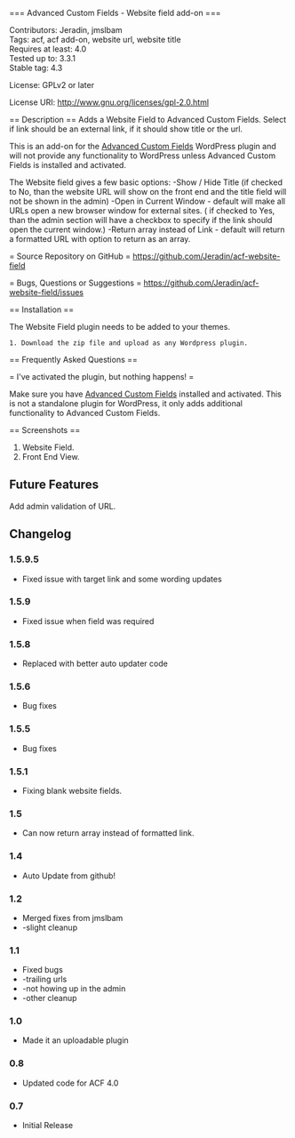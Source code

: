 === Advanced Custom Fields - Website field add-on ===

Contributors: Jeradin, jmslbam  
Tags: acf, acf add-on, website url, website title  
Requires at least: 4.0   
Tested up to: 3.3.1  
Stable tag: 4.3

License: GPLv2 or later 

License URI: http://www.gnu.org/licenses/gpl-2.0.html 


== Description ==
Adds a Website Field to Advanced Custom Fields. Select if link should be an external link, if it should show title or the url.

This is an add-on for the [Advanced Custom Fields](http://wordpress.org/extend/plugins/advanced-custom-fields/)
WordPress plugin and will not provide any functionality to WordPress unless Advanced Custom Fields is installed
and activated.

The Website field gives a few basic options:
-Show / Hide Title (if checked to No, than the website URL will show on the front end and the title field will not be shown in the admin)
-Open in Current Window - default will make all URLs open a new browser window for external sites. ( if checked to Yes, than the admin section will have a checkbox to specify if the link should open the current window.)
-Return array instead of Link - default will return a formatted URL with option to return as an array.

= Source Repository on GitHub =
https://github.com/Jeradin/acf-website-field

= Bugs, Questions or Suggestions =
https://github.com/Jeradin/acf-website-field/issues


== Installation ==

The Website Field plugin needs to be added to your themes.

	1. Download the zip file and upload as any Wordpress plugin.
	
== Frequently Asked Questions ==

= I've activated the plugin, but nothing happens! =

Make sure you have [Advanced Custom Fields](http://wordpress.org/extend/plugins/advanced-custom-fields/) installed and
activated. This is not a standalone plugin for WordPress, it only adds additional functionality to Advanced Custom Fields.

== Screenshots ==

1. Website Field.
2. Front End View.


## Future Features ##

Add admin validation of URL.


## Changelog ##
### 1.5.9.5 ###
* Fixed issue with target link and some wording updates

### 1.5.9 ###
* Fixed issue when field was required

### 1.5.8 ###
* Replaced with better auto updater code

### 1.5.6 ###
* Bug fixes

### 1.5.5 ###
* Bug fixes

### 1.5.1 ###
* Fixing blank website fields.

### 1.5 ###
* Can now return array instead of formatted link.

### 1.4 ###
* Auto Update from github!

### 1.2 ###
* Merged fixes from jmslbam
* -slight cleanup

### 1.1
* Fixed bugs
* -trailing urls
* -not howing up in the admin
* -other cleanup

### 1.0
* Made it an uploadable plugin

### 0.8
* Updated code for ACF 4.0

### 0.7
* Initial Release
